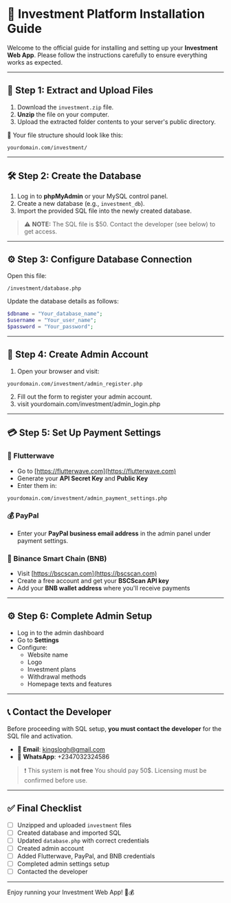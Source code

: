
# 💼 Investment Platform Installation Guide

Welcome to the official guide for installing and setting up your **Investment Web App**. Please follow the instructions carefully to ensure everything works as expected.

---

## 📁 Step 1: Extract and Upload Files

1. Download the `investment.zip` file.
2. **Unzip** the file on your computer.
3. Upload the extracted folder contents to your server's public directory.

📍 Your file structure should look like this:
```
yourdomain.com/investment/
```

---

## 🛠️ Step 2: Create the Database

1. Log in to **phpMyAdmin** or your MySQL control panel.
2. Create a new database (e.g., `investment_db`).
3. Import the provided SQL file into the newly created database.

> ⚠️ **NOTE:** The SQL file is $50. Contact the developer (see below) to get access.

---

## ⚙️ Step 3: Configure Database Connection

Open this file:

```
/investment/database.php
```

Update the database details as follows:

```php
$dbname = "Your_database_name";
$username = "Your_user_name";
$password = "Your_password";
```

---

## 👤 Step 4: Create Admin Account

1. Open your browser and visit:

```
yourdomain.com/investment/admin_register.php
```

2. Fill out the form to register your admin account.
3. visit yourdomain.com/investment/admin_login.php

---

## 💳 Step 5: Set Up Payment Settings

### 🔑 Flutterwave

- Go to [https://flutterwave.com](https://flutterwave.com)
- Generate your **API Secret Key** and **Public Key**
- Enter them in:

```
yourdomain.com/investment/admin_payment_settings.php
```

### 💰 PayPal

- Enter your **PayPal business email address** in the admin panel under payment settings.

### 🔗 Binance Smart Chain (BNB)

- Visit [https://bscscan.com](https://bscscan.com)
- Create a free account and get your **BSCScan API key**
- Add your **BNB wallet address** where you'll receive payments

---

## ⚙️ Step 6: Complete Admin Setup

- Log in to the admin dashboard
- Go to **Settings**
- Configure:
  - Website name
  - Logo
  - Investment plans
  - Withdrawal methods
  - Homepage texts and features

---

## 📞 Contact the Developer

Before proceeding with SQL setup, **you must contact the developer** for the SQL file and activation.

- 📧 **Email**: [kingslogh@gmail.com](mailto:kingslogh@gmail.com)  
- 📱 **WhatsApp**: +2347032324586

> ❗ This system is **not free** You should pay 50$. Licensing must be confirmed before use.

---

## ✅ Final Checklist

- [ ] Unzipped and uploaded `investment` files
- [ ] Created database and imported SQL
- [ ] Updated `database.php` with correct credentials
- [ ] Created admin account
- [ ] Added Flutterwave, PayPal, and BNB credentials
- [ ] Completed admin settings setup
- [ ] Contacted the developer

---

Enjoy running your Investment Web App! 💼💰
